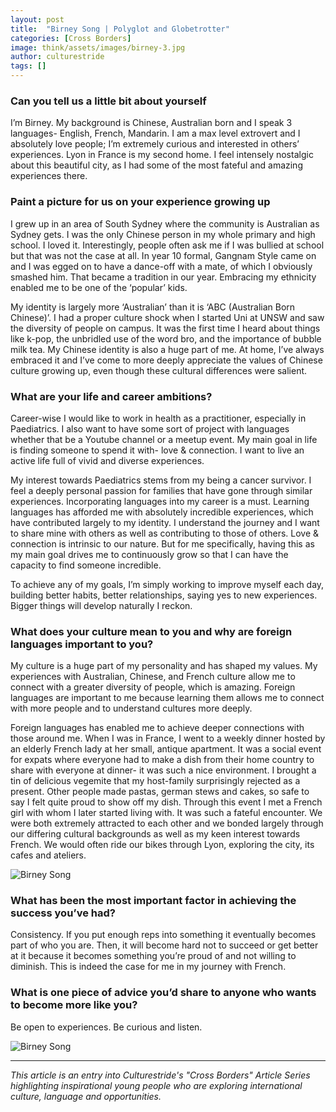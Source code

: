 ```yaml
---
layout: post
title:  "Birney Song | Polyglot and Globetrotter"
categories: [Cross Borders]
image: think/assets/images/birney-3.jpg
author: culturestride
tags: []
---
```



### Can you tell us a little bit about yourself 

I’m Birney. My background is Chinese, Australian born and I speak 3 languages- English, French, Mandarin. I am a max level extrovert and I absolutely love people; I’m extremely curious and interested in others’ experiences. Lyon in France is my second home. I feel intensely nostalgic about this beautiful city, as I had some of the most fateful and amazing experiences there.

### Paint a picture for us on your experience growing up
    
I grew up in an area of South Sydney where the community is Australian as Sydney gets. I was the only Chinese person in my whole primary and high school. I loved it. Interestingly, people often ask me if I was bullied at school but that was not the case at all. In year 10 formal, Gangnam Style came on and I was egged on to have a dance-off with a mate, of which I obviously smashed him. That became a tradition in our year. Embracing my ethnicity enabled me to be one of the ‘popular’ kids.

My identity is largely more ‘Australian’ than it is ‘ABC (Australian Born Chinese)’. I had a proper culture shock when I started Uni at UNSW and saw the diversity of people on campus. It was the first time I heard about things like k-pop, the unbridled use of the word bro, and the importance of bubble milk tea.
My Chinese identity is also a huge part of me. At home, I’ve always embraced it and I’ve come to more deeply appreciate the values of Chinese culture growing up, even though these cultural differences were salient.

### What are your life and career ambitions?
 
Career-wise I would like to work in health as a practitioner, especially in Paediatrics. I also want to have some sort of project with languages whether that be a Youtube channel or a meetup event.
My main goal in life is finding someone to spend it with- love & connection. I want to live an active life full of vivid and diverse experiences.

My interest towards Paediatrics stems from my being a cancer survivor. I feel a deeply personal passion for families that have gone through similar experiences. Incorporating languages into my career is a must. Learning languages has afforded me with absolutely incredible experiences, which have contributed largely to my identity. I understand the journey and I want to share mine with others as well as contributing to those of others.
Love & connection is intrinsic to our nature. But for me specifically, having this as my main goal drives me to continuously grow so that I can have the capacity to find someone incredible.

To achieve any of my goals, I’m simply working to improve myself each day, building better habits, better relationships, saying yes to new experiences. Bigger things will develop naturally I reckon.
  
### What does your culture mean to you and why are foreign languages important to you?
 
My culture is a huge part of my personality and has shaped my values. My experiences with Australian, Chinese, and French culture allow me to connect with a greater diversity of people, which is amazing. Foreign languages are important to me because learning them allows me to connect with more people and to understand cultures more deeply.

Foreign languages has enabled me to achieve deeper connections with those around me. When I was in France, I went to a weekly dinner hosted by an elderly French lady at her small, antique apartment. It was a social event for expats where everyone had to make a dish from their home country to share with everyone at dinner- it was such a nice environment. I brought a tin of delicious vegemite that my host-family surprisingly rejected as a present. Other people made pastas, german stews and cakes, so safe to say I felt quite proud to show off my dish. Through this event I met a French girl with whom I later started living with. It was such a fateful encounter. We were both extremely attracted to each other and we bonded largely through our differing cultural backgrounds as well as my keen interest towards French. We would often ride our bikes through Lyon, exploring the city, its cafes and ateliers.

<span style="text-align:center">
<img style="max-height:500px" src="../../think/assets/images/birney-1.jpg" alt="Birney Song"/>
</span>

### What has been the most important factor in achieving the success you’ve had?

Consistency. If you put enough reps into something it eventually becomes part of who you are. Then, it will become hard not to succeed or get better at it because it becomes something you’re proud of and not willing to diminish. This is indeed the case for me in my journey with French.

### What is one piece of advice you’d share to anyone who wants to become more like you?

Be open to experiences. Be curious and listen.

<span style="text-align:center">
<img style="max-height:500px" src="../../think/assets/images/birney-2.jpg" alt="Birney Song"/>
</span>

---

*This article is an entry into Culturestride's "Cross Borders" Article Series highlighting inspirational young people who are exploring international culture, language and opportunities.*